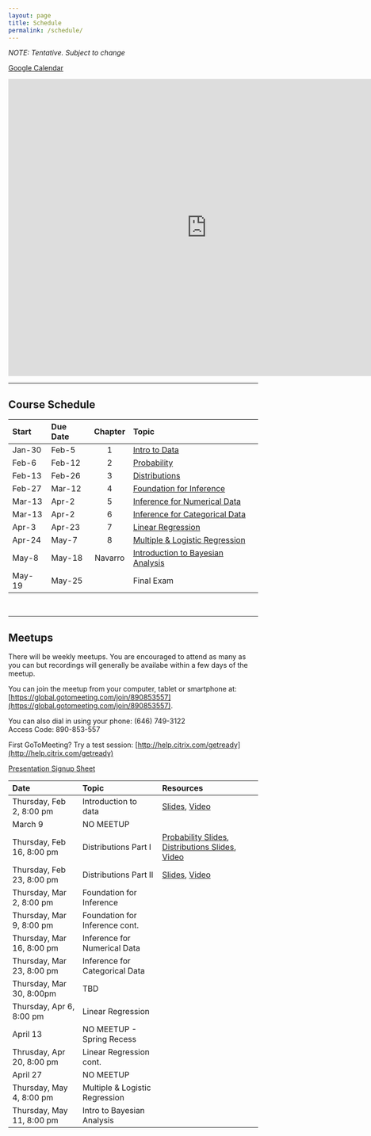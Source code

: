 ```yaml
---
layout: page
title: Schedule
permalink: /schedule/
---
```


*NOTE: Tentative. Subject to change*  

[Google Calendar](https://calendar.google.com/calendar/embed?src=tgjr6cg7ipnhovuq49hm1koudc%40group.calendar.google.com&ctz=America/New_York)

<iframe src="https://calendar.google.com/calendar/embed?src=tgjr6cg7ipnhovuq49hm1koudc%40group.calendar.google.com&ctz=America/New_York" style="border: 0" width="800" height="600" frameborder="0" scrolling="no"></iframe>

<br />

________________________________________________________________________________

## Course Schedule

Start  | Due Date | Chapter | Topic                              
:------|:---------|:-------:|:-----------------------------------
Jan-30 | Feb-5    | 1       | [Intro to Data](/pages/chapter1)
Feb-6  | Feb-12   | 2       | [Probability](/pages/chapter2)
Feb-13 | Feb-26   | 3       | [Distributions](/pages/chapter3)
Feb-27 | Mar-12   | 4       | [Foundation for Inference](/pages/chapter4)
Mar-13 | Apr-2    | 5       | [Inference for Numerical Data](/pages/chapter5)
Mar-13 | Apr-2    | 6       | [Inference for Categorical Data](/pages/chapter6)
Apr-3  | Apr-23   | 7       | [Linear Regression](/pages/chapter7)
Apr-24 | May-7    | 8       | [Multiple & Logistic Regression](/pages/chapter8)
May-8  | May-18   | Navarro | [Introduction to Bayesian Analysis](/pages/chapter9)
May-19 | May-25   |         | Final Exam

<br />


________________________________________________________________________________

## Meetups

There will be weekly meetups. You are encouraged to attend as many as you can but recordings will generally be availabe within a few days of the meetup.

You can join the meetup from your computer, tablet or smartphone at: [https://global.gotomeeting.com/join/890853557](https://global.gotomeeting.com/join/890853557).

You can also dial in using your phone: (646) 749-3122  
Access Code: 890-853-557

First GoToMeeting? Try a test session: [http://help.citrix.com/getready](http://help.citrix.com/getready)

[Presentation Signup Sheet](https://docs.google.com/spreadsheets/d/1geFxr-A0nlhmG36Bd2ftIdYdCZauJJ5xz-Ykq6qI6-M/edit?usp=sharing)



Date                      | Topic                           | Resources |
:-------------------------|:--------------------------------|:----------|
Thursday, Feb 2, 8:00 pm  | Introduction to data            | [Slides](/slides/2017-02-02-Intro_to_Course.html), [Video](https://youtu.be/TEHy3Hyaz5Q)
March 9                   | NO MEETUP                       | 
Thursday, Feb 16, 8:00 pm | Distributions Part I            | [Probability Slides](/slides/2017-02-16-Probability.html), [Distributions Slides](/slides/2017-02-16-Distributions.html), [Video](https://youtu.be/WrWeAfuFb3s)
Thursday, Feb 23, 8:00 pm | Distributions Part II           | [Slides](/slides/2017-08-23-Distributions2.html), [Video](https://youtu.be/KOQHMHNYpf8)
Thursday, Mar 2, 8:00 pm  | Foundation for Inference        | 
Thursday, Mar 9, 8:00 pm  | Foundation for Inference cont.  | 
Thursday, Mar 16, 8:00 pm | Inference for Numerical Data    | 
Thursday, Mar 23, 8:00 pm | Inference for Categorical Data  | 
Thursday, Mar 30, 8:00pm  | TBD                             |
Thursday, Apr 6, 8:00 pm  | Linear Regression               | 
April 13                  | NO MEETUP - Spring Recess       |
Thrusday, Apr 20, 8:00 pm | Linear Regression cont.         |
April 27                  | NO MEETUP                       |
Thursday, May 4, 8:00 pm  | Multiple & Logistic Regression  | 
Thursday, May 11, 8:00 pm | Intro to Bayesian Analysis      | 

